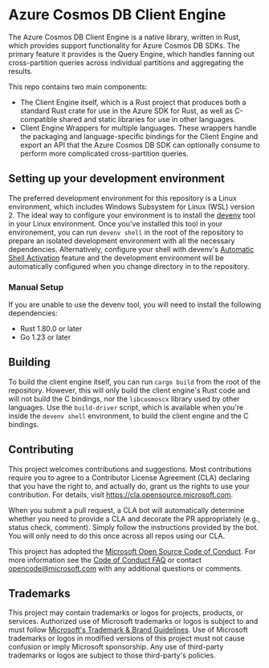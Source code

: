 # Azure Cosmos DB Client Engine

The Azure Cosmos DB Client Engine is a native library, written in Rust, which provides support functionality for Azure Cosmos DB SDKs.
The primary feature it provides is the Query Engine, which handles fanning out cross-partition queries across individual partitions and aggregating the results.

This repo contains two main components:

* The Client Engine itself, which is a Rust project that produces both a standard Rust crate for use in the Azure SDK for Rust, as well as C-compatible shared and static libraries for use in other languages.
* Client Engine Wrappers for multiple languages. These wrappers handle the packaging and language-specific bindings for the Client Engine and export an API that the Azure Cosmos DB SDK can optionally consume to perform more complicated cross-partition queries.

## Setting up your development environment

The preferred development environment for this repository is a Linux environment, which includes Windows Subsystem for Linux (WSL) version 2.
The ideal way to configure your environment is to install the [devenv](https://devenv.sh) tool in your Linux environment.
Once you've installed this tool in your environement, you can run `devenv shell` in the root of the repository to prepare an isolated development environment with all the necessary dependencies.
Alternatively, configure your shell with devenv's [Automatic Shell Activation](https://devenv.sh/automatic-shell-activation/) feature and the development environment will be automatically configured when you change directory in to the repository.

### Manual Setup

If you are unable to use the devenv tool, you will need to install the following dependencies:

* Rust 1.80.0 or later
* Go 1.23 or later

## Building

To build the client engine itself, you can run `cargo build` from the root of the repository.
However, this will only build the client engine's Rust code and will not build the C bindings, nor the `libcosmoscx` library used by other languages.
Use the `build-driver` script, which is available when you're inside the `devenv shell` environment, to build the client engine and the C bindings.

## Contributing

This project welcomes contributions and suggestions.  Most contributions require you to agree to a
Contributor License Agreement (CLA) declaring that you have the right to, and actually do, grant us
the rights to use your contribution. For details, visit https://cla.opensource.microsoft.com.

When you submit a pull request, a CLA bot will automatically determine whether you need to provide
a CLA and decorate the PR appropriately (e.g., status check, comment). Simply follow the instructions
provided by the bot. You will only need to do this once across all repos using our CLA.

This project has adopted the [Microsoft Open Source Code of Conduct](https://opensource.microsoft.com/codeofconduct/).
For more information see the [Code of Conduct FAQ](https://opensource.microsoft.com/codeofconduct/faq/) or
contact [opencode@microsoft.com](mailto:opencode@microsoft.com) with any additional questions or comments.

## Trademarks

This project may contain trademarks or logos for projects, products, or services. Authorized use of Microsoft 
trademarks or logos is subject to and must follow 
[Microsoft's Trademark & Brand Guidelines](https://www.microsoft.com/en-us/legal/intellectualproperty/trademarks/usage/general).
Use of Microsoft trademarks or logos in modified versions of this project must not cause confusion or imply Microsoft sponsorship.
Any use of third-party trademarks or logos are subject to those third-party's policies.
